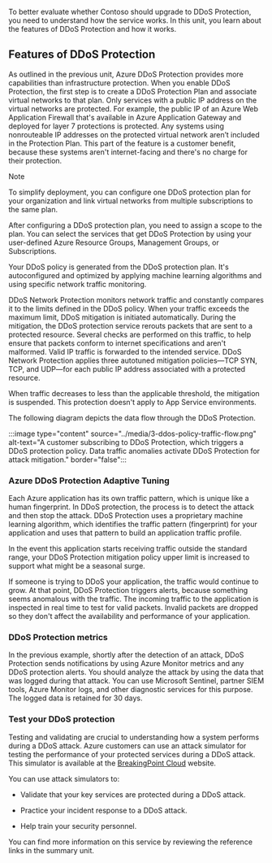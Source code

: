 To better evaluate whether Contoso should upgrade to DDoS Protection, you need to understand how the service works. In this unit, you learn about the features of DDoS Protection and how it works.

## Features of DDoS Protection

As outlined in the previous unit, Azure DDoS Protection provides more capabilities than infrastructure protection. When you  enable DDoS Protection, the first step is to create a DDoS Protection Plan and associate virtual networks to that plan. Only services with a public IP address on the virtual networks are protected. For example, the public IP of an Azure Web Application Firewall that's available in Azure Application Gateway and deployed for layer 7 protections is protected. Any systems using nonrouteable IP addresses on the protected virtual network aren’t included in the Protection Plan. This part of the feature is a customer benefit, because these systems aren't internet-facing and there's no charge for their protection.

> [!NOTE]
> To simplify deployment, you can configure one DDoS protection plan for your organization and link virtual networks from multiple subscriptions to the same plan.

After configuring a DDoS protection plan, you need to assign a scope to the plan. You can select the services that get DDoS Protection by using your user-defined Azure Resource Groups, Management Groups, or Subscriptions.

Your DDoS policy is generated from the DDoS protection plan. It's autoconfigured and optimized by applying machine learning algorithms and using specific network traffic monitoring.

DDoS Network Protection monitors network traffic and constantly compares it to the limits defined in the DDoS policy. When your traffic exceeds the maximum limit, DDoS mitigation is initiated automatically. During the mitigation, the DDoS protection service rerouts packets that are sent to a protected resource. Several checks are performed on this traffic, to help ensure that packets conform to internet specifications and aren't malformed. Valid IP traffic is forwarded to the intended service. DDoS Network Protection applies three autotuned mitigation policies&#8212;TCP SYN, TCP, and UDP&#8212;for each public IP address associated with a protected resource.

When traffic decreases to less than the applicable threshold, the mitigation is suspended. This protection doesn't apply to App Service environments.

The following diagram depicts the data flow through the DDoS Protection.

:::image type="content" source="../media/3-ddos-policy-traffic-flow.png" alt-text="A customer subscribing to DDoS Protection, which triggers a DDoS protection policy. Data traffic anomalies activate DDoS Protection for attack mitigation." border="false":::

### Azure DDoS Protection Adaptive Tuning

Each Azure application has its own traffic pattern, which is unique like a human fingerprint. In DDoS protection, the process is to detect the attack and then stop the attack. DDoS Protection uses a proprietary machine learning algorithm, which identifies the traffic pattern (fingerprint) for your application and uses that pattern to build an application traffic profile.

In the event this application starts receiving traffic outside the standard range, your DDoS Protection mitigation policy upper limit is increased to support what might be a seasonal surge.

If someone is trying to DDoS your application, the traffic would continue to grow. At that point, DDoS Protection triggers alerts, because something seems anomalous with the traffic. The incoming traffic to the application is inspected in real time to test for valid packets. Invalid packets are dropped so they don't affect the availability and performance of your application.

### DDoS Protection metrics

In the previous example, shortly after the detection of an attack, DDoS Protection sends notifications by using Azure Monitor metrics and any DDoS protection alerts. You should analyze the attack by using the data that was logged during that attack. You can use Microsoft Sentinel, partner SIEM tools, Azure Monitor logs, and other diagnostic services for this purpose. The logged data is retained for 30 days.

### Test your DDoS protection

Testing and validating are crucial to understanding how a system performs during a DDoS attack. Azure customers can use an attack simulator for testing the performance of your protected services during a DDoS attack. This simulator is available at the [BreakingPoint Cloud](https://www.keysight.com/us/en/products/network-security/breakingpoint-cloud.html?azure-portal=true) website.

You can use attack simulators to:

- Validate that your key services are protected during a DDoS attack.

- Practice your incident response to a DDoS attack.

- Help train your security personnel.

You can find more information on this service by reviewing the reference links in the summary unit.
